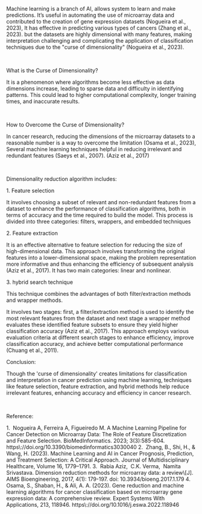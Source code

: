 Machine learning is a branch of AI, allows system to learn and make predictions. It’s useful in automating the use of microarray data and contributed to the creation of gene expression datasets (Nogueira et al., 2023), It has effective in predicting various types of cancers (Zhang et al., 2023). but the datasets are highly dimensional with many features, making interpretation challenging and complicating the application of classification techniques due to the "curse of dimensionality" (Nogueira et al., 2023).

 

What is the Curse of Dimensionality?

It is a phenomenon where algorithms become less effective as data dimensions increase, leading to sparse data and difficulty in identifying patterns. This could lead to higher computational complexity, longer training times, and inaccurate results.

 

How to Overcome the Curse of Dimensionality?

In cancer research, reducing the dimensions of the microarray datasets to a reasonable number is a way to overcome the limitation (Osama et al., 2023), Several machine learning techniques helpful in reducing irrelevant and redundant features (Saeys et al., 2007). (Aziz et al., 2017)

 

Dimensionality reduction algorithm includes:

1\. Feature selection

It involves choosing a subset of relevant and non-redundant features from a dataset to enhance the performance of classification algorithms, both in terms of accuracy and the time required to build the model. This process is divided into three categories: filters, wrappers, and embedded techniques

2\. Feature extraction

It is an effective alternative to feature selection for reducing the size of high-dimensional data. This approach involves transforming the original features into a lower-dimensional space, making the problem representation more informative and thus enhancing the efficiency of subsequent analysis (Aziz et al., 2017). It has two main categories: linear and nonlinear.

3\. hybrid search technique

This technique combines the advantages of both filter/extraction methods and wrapper methods.

It involves two stages: first, a filter/extraction method is used to identify the most relevant features from the dataset and next stage a wrapper method evaluates these identified feature subsets to ensure they yield higher classification accuracy (Aziz et al., 2017). This approach employs various evaluation criteria at different search stages to enhance efficiency, improve classification accuracy, and achieve better computational performance (Chuang et al., 2011).

Conclusion:

Though the 'curse of dimensionality' creates limitations for classification and interpretation in cancer prediction using machine learning, techniques like feature selection, feature extraction, and hybrid methods help reduce irrelevant features, enhancing accuracy and efficiency in cancer research.

 

Reference:

<!--[if !supportLists]-->1.  <!--[endif]-->Nogueira A, Ferreira A, Figueiredo M. A Machine Learning Pipeline for Cancer Detection on Microarray Data: The Role of Feature Discretization and Feature Selection. BioMedInformatics. 2023; 3(3):585-604. https\://doi.org/10.3390/biomedinformatics3030040

<!--[if !supportLists]-->2.  <!--[endif]-->Zhang, B., Shi, H., & Wang, H. (2023). Machine Learning and AI in Cancer Prognosis, Prediction, and Treatment Selection: A Critical Approach. Journal of Multidisciplinary Healthcare, Volume 16, 1779–1791. <https://doi.org/10.2147/jmdh.s410301>

<!--[if !supportLists]-->3.  <!--[endif]-->Rabia Aziz,  C.K. Verma,  Namita Srivastava. Dimension reduction methods for microarray data: a review\[J]. AIMS Bioengineering, 2017, 4(1): 179-197. doi: 10.3934/bioeng.2017.1.179

<!--[if !supportLists]-->4.  <!--[endif]-->Osama, S., Shaban, H., & Ali, A. A. (2023). Gene reduction and machine learning algorithms for cancer classification based on microarray gene expression data: A comprehensive review. Expert Systems With Applications, 213, 118946. https\://doi.org/10.1016/j.eswa.2022.118946
